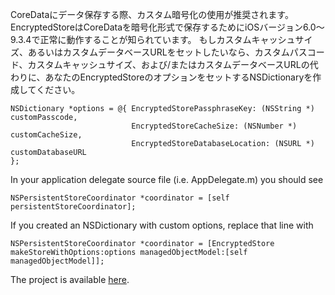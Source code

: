 
CoreDataにデータ保存する際、カスタム暗号化の使用が推奨されます。
EncryptedStoreはCoreDataを暗号化形式で保存するためにiOSバージョン6.0～9.3.4で正常に動作することが知られています。
もしカスタムキャッシュサイズ、あるいはカスタムデータベースURLをセットしたいなら、カスタムパスコード、カスタムキャッシュサイズ、および/またはカスタムデータベースURLの代わりに、あなたのEncryptedStoreのオプションをセットするNSDictionaryを作成してください。

    NSDictionary *options = @{ EncryptedStorePassphraseKey: (NSString *) customPasscode,
                               EncryptedStoreCacheSize: (NSNumber *) customCacheSize,
                               EncryptedStoreDatabaseLocation: (NSURL *) customDatabaseURL
    };

In your application delegate source file (i.e. AppDelegate.m) you should see

    NSPersistentStoreCoordinator *coordinator = [self persistentStoreCoordinator];

If you created an NSDictionary with custom options, replace that line with

    NSPersistentStoreCoordinator *coordinator = [EncryptedStore makeStoreWithOptions:options managedObjectModel:[self managedObjectModel]];

The project is available [here](https://github.com/project-imas/encrypted-core-data).
